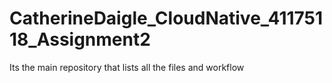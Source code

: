 # CatherineDaigle_CloudNative_41175118_Assignment2
 Its the main repository that lists all the files and workflow
